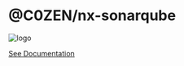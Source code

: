 # @C0ZEN/nx-sonarqube

![logo](https://i.ibb.co/R0bzqtP/nx-sonarqube.png)

[See Documentation](https://github.com/C0ZEN/nx-sonarqube)
